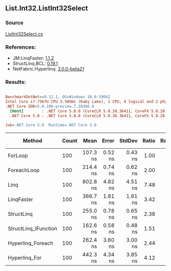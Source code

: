 ﻿## List.Int32.ListInt32Select

### Source
[ListInt32Select.cs](../LinqBenchmarks/List/Int32/ListInt32Select.cs)

### References:
- JM.LinqFaster: [1.1.2](https://www.nuget.org/packages/JM.LinqFaster/1.1.2)
- StructLinq.BCL: [0.19.1](https://www.nuget.org/packages/StructLinq.BCL/0.19.1)
- NetFabric.Hyperlinq: [3.0.0-beta21](https://www.nuget.org/packages/NetFabric.Hyperlinq/3.0.0-beta21)

### Results:
``` ini

BenchmarkDotNet=v0.12.1, OS=Windows 10.0.19042
Intel Core i7-7567U CPU 3.50GHz (Kaby Lake), 1 CPU, 4 logical and 2 physical cores
.NET Core SDK=5.0.100-preview.7.20366.6
  [Host]        : .NET Core 5.0.0 (CoreCLR 5.0.20.36411, CoreFX 5.0.20.36411), X64 RyuJIT
  .NET Core 5.0 : .NET Core 5.0.0 (CoreCLR 5.0.20.36411, CoreFX 5.0.20.36411), X64 RyuJIT

Job=.NET Core 5.0  Runtime=.NET Core 5.0  

```
|               Method | Count |     Mean |   Error |  StdDev | Ratio | RatioSD | Code Size |  Gen 0 | Gen 1 | Gen 2 | Allocated | CacheMisses/Op | BranchMispredictions/Op |
|--------------------- |------ |---------:|--------:|--------:|------:|--------:|----------:|-------:|------:|------:|----------:|---------------:|------------------------:|
|              ForLoop |   100 | 107.3 ns | 0.52 ns | 0.43 ns |  1.00 |    0.00 |      71 B |      - |     - |     - |         - |              0 |                       0 |
|          ForeachLoop |   100 | 214.4 ns | 0.74 ns | 0.62 ns |  2.00 |    0.01 |     202 B |      - |     - |     - |         - |              0 |                       0 |
|                 Linq |   100 | 802.8 ns | 4.82 ns | 4.51 ns |  7.48 |    0.06 |    1099 B | 0.0343 |     - |     - |      72 B |              1 |                       1 |
|           LinqFaster |   100 | 366.7 ns | 1.81 ns | 1.61 ns |  3.42 |    0.01 |     627 B | 0.2179 |     - |     - |     456 B |              2 |                       1 |
|           StructLinq |   100 | 255.0 ns | 0.78 ns | 0.65 ns |  2.38 |    0.01 |     511 B |      - |     - |     - |         - |              0 |                       0 |
| StructLinq_IFunction |   100 | 162.6 ns | 0.58 ns | 0.48 ns |  1.51 |    0.01 |     482 B |      - |     - |     - |         - |              0 |                       0 |
|    Hyperlinq_Foreach |   100 | 262.4 ns | 3.60 ns | 3.00 ns |  2.44 |    0.03 |     706 B |      - |     - |     - |         - |              0 |                       0 |
|        Hyperlinq_For |   100 | 442.3 ns | 4.34 ns | 3.85 ns |  4.12 |    0.03 |     561 B |      - |     - |     - |         - |              0 |                       1 |
